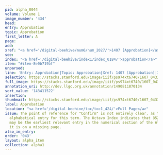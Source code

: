 ```yaml
---
pid: alpha_0044
volume: Volume 1
image_number: '434'
head:
entry: Approbation
topic: Approbation
first_letter: A
page:
add:
xref: "<a href='/digital-beehive/num6/num_2027/'>1407 [Approbation]</a>"
see:
index: "<a href='/digital-beehive/index1/index_0184/'>approbation</a>"
item: "#item-8e0b719bf"
unparsed:
line: 'Entry: Approbation|Topic: Approbation|Xref: 1407 [Approbation]|Index: approbation|#item-8e0b719bf'
selection: https://stacks.stanford.edu/image/iiif/ps974xt6740/1607_0433/794,1522,3001,320/full/0/default.jpg
full_image: https://stacks.stanford.edu/image/iiif/ps974xt6740/1607_0433/full/full/0/default.jpg
annotation_uri: http://dev.llgc.org.uk/annotation/1490811870134
sort_value: '143411522'
insertion:
thumbnail: https://stacks.stanford.edu/image/iiif/ps974xt6740/1607_0433/794,1522,600,180/250,/0/default.jpg
label: Approbation
location: "<a href='/digital-beehive/toc/toc1_424/'>Full Page</a>"
issue: The point of reference for "Confirm" is not entirely clear, as there is no
  alphabetical entry for this term. The Octavo Index indicates that 852 [Confirmation]
  may be the earliest relevant entry in the numerical section of the Alvearium, but
  it is on a missing page.
also_in_entry:
order: '043'
layout: alpha_item
collection: alpha1
---
```

